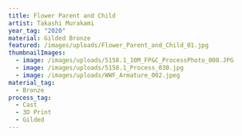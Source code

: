 ```yaml
---
title: Flower Parent and Child
artist: Takashi Murakami
year_tag: "2020"
material: Gilded Bronze
featured: /images/uploads/Flower_Parent_and_Child_01.jpg
thumbnailImages:
  - image: /images/uploads/5158.1_10M_FP&C_ProcessPhoto_008.JPG
  - image: /images/uploads/5158.1_Process_030.jpg
  - image: /images/uploads/WWF_Armature_002.jpeg
material_tag:
  - Bronze
process_tag:
  - Cast
  - 3D Print
  - Gilded
---
```

